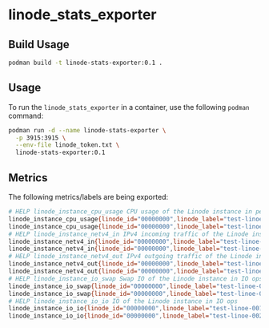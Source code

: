 # linode_stats_exporter


## Build Usage
````bash
podman build -t linode-stats-exporter:0.1 .
````


## Usage
To run the `linode_stats_exporter` in a container, use the following `podman` command:

````bash
podman run -d --name linode-stats-exporter \
  -p 3915:3915 \
  --env-file linode_token.txt \
  linode-stats-exporter:0.1
````

## Metrics
The following metrics/labels are being exported:
````bash
# HELP linode_instance_cpu_usage CPU usage of the Linode instance in percent
linode_instance_cpu_usage{linode_id="00000000",linode_label="test-linoe-001"} 0.0
linode_instance_cpu_usage{linode_id="00000000",linode_label="test-linoe-002"} 0.28
# HELP linode_instance_netv4_in IPv4 incoming traffic of the Linode instance in bytes
linode_instance_netv4_in{linode_id="00000000",linode_label="test-linoe-001"} 0.0
linode_instance_netv4_in{linode_id="00000000",linode_label="test-linoe-002"} 343.79
# HELP linode_instance_netv4_out IPv4 outgoing traffic of the Linode instance in bytes
linode_instance_netv4_out{linode_id="00000000",linode_label="test-linoe-001"} 0.0
linode_instance_netv4_out{linode_id="00000000",linode_label="test-linoe-002"} 304.75
# HELP linode_instance_io_swap Swap IO of the Linode instance in IO ops
linode_instance_io_swap{linode_id="00000000",linode_label="test-linoe-001"} 0.0
linode_instance_io_swap{linode_id="00000000",linode_label="test-linoe-002"} 0.0
# HELP linode_instance_io_io IO of the Linode instance in IO ops
linode_instance_io_io{linode_id="00000000",linode_label="test-linoe-001"} 0.0
linode_instance_io_io{linode_id="00000000",linode_label="test-linoe-002"} 0.19
````